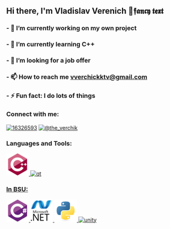 ## Hi there, I'm Vladislav Verenich 👋𝖋𝖆𝖓𝖈𝖞 𝖙𝖊𝖝𝖙

### - 🔭 I’m currently working on **my own project**

### - 🌱 I’m currently learning **C++**

### - 🤔 I’m looking for **a job offer**

### - 📫 How to reach me **vverchickktv@gmail.com**

### - ⚡ Fun fact: **I do lots of things**

<h3 align="left">Connect with me:</h3>
<p align="left">
<a href="https://stackoverflow.com/users/16326593" target="blank"><img align="center" src="https://raw.githubusercontent.com/rahuldkjain/github-profile-readme-generator/master/src/images/icons/Social/stack-overflow.svg" alt="16326593" height="45" width="60" /></a>
<a href="https://instagram.com/the_verchik" target="blank"><img align="center" src="https://raw.githubusercontent.com/rahuldkjain/github-profile-readme-generator/master/src/images/icons/Social/instagram.svg" alt="@the_verchik" height="45" width="60" /></a>
</p>

<h3 align="left">Languages and Tools:</h3>
<p align="left"> <a href="https://www.w3schools.com/cpp/" target="_blank"> <img src="https://raw.githubusercontent.com/devicons/devicon/master/icons/cplusplus/cplusplus-original.svg" alt="cplusplus" width="60" height="60"/><a href="https://www.qt.io/" target="_blank"> <img src="https://avatars.githubusercontent.com/u/159455?s=280&v=4" alt="qt" width="60" height="60"/></p>


<h3 align="left">In BSU:</h3>
<p align="left"> <a href="https://www.w3schools.com/cs/" target="_blank"> <img src="https://raw.githubusercontent.com/devicons/devicon/master/icons/csharp/csharp-original.svg" alt="csharp" width="60" height="60"/> </a> <a href="https://dotnet.microsoft.com/" target="_blank"> <img src="https://raw.githubusercontent.com/devicons/devicon/master/icons/dot-net/dot-net-original-wordmark.svg" alt="dotnet" width="60" height="60"/> </a> <a href="https://www.python.org" target="_blank"> <img src="https://raw.githubusercontent.com/devicons/devicon/master/icons/python/python-original.svg" alt="python" width="60" height="60"/> </a> <a href="https://unity.com/" target="_blank"> <img src="https://www.vectorlogo.zone/logos/unity3d/unity3d-icon.svg" alt="unity" width="60" height="60"/> </a> </p>
